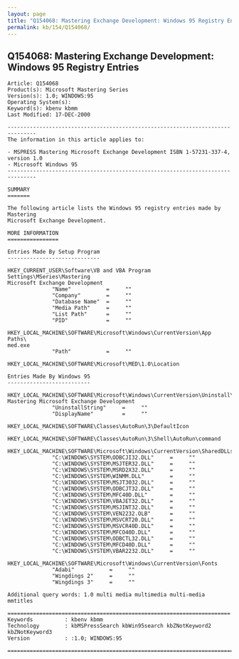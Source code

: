 ```yaml
---
layout: page
title: "Q154068: Mastering Exchange Development: Windows 95 Registry Entries"
permalink: kb/154/Q154068/
---
```


## Q154068: Mastering Exchange Development: Windows 95 Registry Entries

	Article: Q154068
	Product(s): Microsoft Mastering Series
	Version(s): 1.0; WINDOWS:95
	Operating System(s): 
	Keyword(s): kbenv kbmm
	Last Modified: 17-DEC-2000
	
	-------------------------------------------------------------------------------
	The information in this article applies to:
	
	- MSPRESS Mastering Microsoft Exchange Development ISBN 1-57231-337-4, version 1.0 
	- Microsoft Windows 95 
	-------------------------------------------------------------------------------
	
	SUMMARY
	=======
	
	The following article lists the Windows 95 registry entries made by Mastering
	Microsoft Exchange Development.
	
	MORE INFORMATION
	================
	
	Entries Made By Setup Program
	-----------------------------
	
	HKEY_CURRENT_USER\Software\VB and VBA Program Settings\MSeries\Mastering
	Microsoft Exchange Development
	              "Name"           =     ""
	              "Company"        =     ""
	              "Database Name"  =     ""
	              "Media Path"     =     ""
	              "List Path"      =     ""
	              "PID"            =     ""
	
	HKEY_LOCAL_MACHINE\SOFTWARE\Microsoft\Windows\CurrentVersion\App Paths\ 
	med.exe
	              "Path"           =     ""
	
	HKEY_LOCAL_MACHINE\SOFTWARE\Microsoft\MED\1.0\Location
	
	Entries Made By Windows 95
	--------------------------
	
	HKEY_LOCAL_MACHINE\SOFTWARE\Microsoft\Windows\CurrentVersion\Uninstall\ 
	Mastering Microsoft Exchange Development
	              "UninstallString"     =     ""
	              "DisplayName"         =     ""
	
	HKEY_LOCAL_MACHINE\SOFTWARE\Classes\AutoRun\3\DefaultIcon
	
	HKEY_LOCAL_MACHINE\SOFTWARE\Classes\AutoRun\3\Shell\AutoRun\command
	
	HKEY_LOCAL_MACHINE\SOFTWARE\Microsoft\Windows\CurrentVersion\SharedDLLs
	              "C:\WINDOWS\SYSTEM\ODBCJI32.DLL"     =     ""
	              "C:\WINDOWS\SYSTEM\MSJTER32.DLL"     =     ""
	              "C:\WINDOWS\SYSTEM\MSRD2X32.DLL"     =     ""
	              "C:\WINDOWS\SYSTEM\WINMM.DLL"        =     ""
	              "C:\WINDOWS\SYSTEM\MSJT3032.DLL"     =     ""
	              "C:\WINDOWS\SYSTEM\ODBCJT32.DLL"     =     ""
	              "C:\WINDOWS\SYSTEM\MFC40D.DLL"       =     ""
	              "C:\WINDOWS\SYSTEM\VBAJET32.DLL"     =     ""
	              "C:\WINDOWS\SYSTEM\MSJINT32.DLL"     =     ""
	              "C:\WINDOWS\SYSTEM\VEN2232.OLB"      =     ""
	              "C:\WINDOWS\SYSTEM\MSVCRT20.DLL"     =     ""
	              "C:\WINDOWS\SYSTEM\MSVCR40D.DLL"     =     ""
	              "C:\WINDOWS\SYSTEM\MFCO40D.DLL"      =     ""
	              "C:\WINDOWS\SYSTEM\ODBCTL32.DLL"     =     ""
	              "C:\WINDOWS\SYSTEM\MFCD40D.DLL"      =     ""
	              "C:\WINDOWS\SYSTEM\VBAR2232.DLL"     =     ""
	
	HKEY_LOCAL_MACHINE\SOFTWARE\Microsoft\Windows\CurrentVersion\Fonts
	              "Adabi"           =     ""
	              "Wingdings 2"     =     ""
	              "Wingdings 3"     =     ""
	
	Additional query words: 1.0 multi media multimedia multi-media mmtitles
	
	======================================================================
	Keywords          : kbenv kbmm 
	Technology        : kbMSPressSearch kbWin95search kbZNotKeyword2 kbZNotKeyword3
	Version           : :1.0; WINDOWS:95
	
	=============================================================================
	
